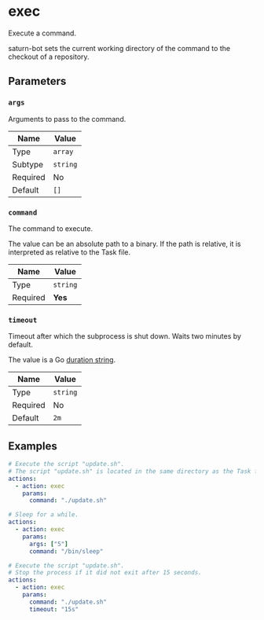 # exec

Execute a command.

saturn-bot sets the current working directory of the command to the checkout of a repository.

## Parameters

### `args`

Arguments to pass to the command.

| Name     | Value    |
| -------- | -------- |
| Type     | `array`  |
| Subtype  | `string` |
| Required | No       |
| Default  | `[]`     |

### `command`

The command to execute.

The value can be an absolute path to a binary. If the path is relative, it is interpreted as relative to the Task file.

| Name     | Value    |
| -------- | -------- |
| Type     | `string` |
| Required | **Yes**  |

### `timeout`

Timeout after which the subprocess is shut down. Waits two minutes by default.

The value is a Go [duration string](https://pkg.go.dev/time#ParseDuration).

| Name     | Value    |
| -------- | -------- |
| Type     | `string` |
| Required | No       |
| Default  | `2m`     |

## Examples

```yaml
# Execute the script "update.sh".
# The script "update.sh" is located in the same directory as the Task file.
actions:
  - action: exec
    params:
      command: "./update.sh"
```

```yaml
# Sleep for a while.
actions:
  - action: exec
    params:
      args: ["5"]
      command: "/bin/sleep"
```

```yaml
# Execute the script "update.sh".
# Stop the process if it did not exit after 15 seconds.
actions:
  - action: exec
    params:
      command: "./update.sh"
      timeout: "15s"
```
